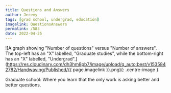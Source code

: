 ```yaml
---
title: Questions and Answers
author: Jeremy
tags: [grad school, undergrad, education]
imagelink: QuestionsAnswers
permalink: /583
date: 2022-04-25
---
```


![A graph showing "Number of questions" versus "Number of answers". The top-left has an "X" labelled, "Graduate studies", while the bottom-right has an "X" labelled, "Undergrad".](https://res.cloudinary.com/dh3hm8pb7/image/upload/q_auto:best/v1535842782/Handwaving/Published/{{ page.imagelink }}.png){: .centre-image }

Graduate school: Where you learn that the only work is asking better and better questions.
